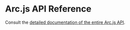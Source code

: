 # Arc.js API Reference

Consult the [detailed documentation of the entire Arc.js API](/Api/README.md).
